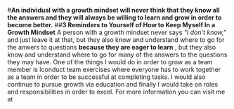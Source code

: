 #**An individual with a growth mindset will never think that they know all the answers and they will always be willing to learn and grow in order to become better.**
##**3 Reminders to Yourself of How to Keep Myself In a Growth Mindset**
A person with a growth mindset never says *"I don't know,"* and just leave it at that, but they also know and understand where to go for the anwers to questions **because they are eager to learn** , but they also know and understand where to go for many of the answers to the questions they may have. One of the things I would do in order to grow as a team member is lconduct team exercises where everyone has to work together as a team in order to be successful at completing tasks. I would also continue to pursue growth via education and finally I would take on roles and responsibilities in order to excel. For more information you can visit me at 
